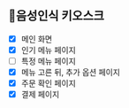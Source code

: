 ## 🔨음성인식 키오스크

- [x] 메인 화면 
- [x] 인기 메뉴 페이지
- [ ] 특정 메뉴 페이지
- [x] 메뉴 고른 뒤, 추가 옵션 페이지
- [x] 주문 확인 페이지
- [x] 결제 페이지
